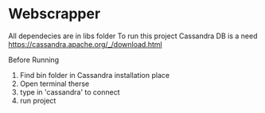 # Webscrapper
All dependecies are in libs folder
To run this project Cassandra DB is a need https://cassandra.apache.org/_/download.html

Before Running
1. Find bin folder in Cassandra installation place
2. Open terminal therse
3. type in 'cassandra' to connect
4. run project
